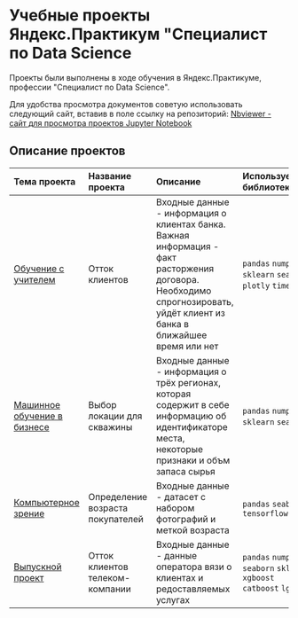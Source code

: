 
# Учебные проекты Яндекс.Практикум "Специалист по Data Science
Проекты были выполнены в ходе обучения в Яндекс.Практикуме, профессии "Специалист по Data Science".

Для удобства просмотра документов советую использовать следующий сайт, вставив в поле ссылку на репозиторий: [Nbviewer - сайт для просмотра проектов Jupyter Notebook ](https://nbviewer.jupyter.org)

## Описание проектов
| Тема проекта | Название проекта | Описание | Используемые библиотеки | 
| :---------------------- | :---------------------- | :---------------------- | :---------------------- |
| [Обучение с учителем](Supervised_learning) | Отток клиентов | Входные данные - информация о клиентах банка. Важная информация - факт расторжения договора. Необходимо спрогнозировать, уйдёт клиент из банка в ближайшее время или нет | `pandas` `numpy` `sklearn` `seaborn` `plotly` `time` |
| [Машинное обучение в бизнесе](ML_in_business) | Выбор локации для скважины | Входные данные - информация о трёх регионах, которая содержит в себе информацию об идентификаторе места, некоторые признаки и объм запаса сырья | `pandas` `numpy` `sklearn` `seaborn` |
| [Компьютерное зрение](Computer_vision) | Определение возраста покупателей | Входные данные - датасет с набором фотографий и меткой возраста | `pandas` `seaborn` `tensorflow` |
| [Выпускной проект](финал_проекта) | Отток клиентов телеком-компании | Входные данные - данные оператора вязи о клиентах и редоставляемых услугах | `pandas` `numpy` `seaborn` `sklearn` `xgboost` `catboost` `lgbm` |
